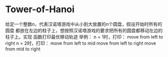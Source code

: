 # Tower-of-Hanoi
给定一个整数n，代表汉诺塔游戏中从小到大放置的n个圆盘，假设开始时所有的圆盘 都放在左边的柱子上，想按照汉诺塔游戏的要求把所有的圆盘都移动左边的柱子上。实现 函数打印最优移动轨迹 举例： n = 1时，打印： move from left to right n = 2时，打印： move from left to mid move from left to right move from mid to right
